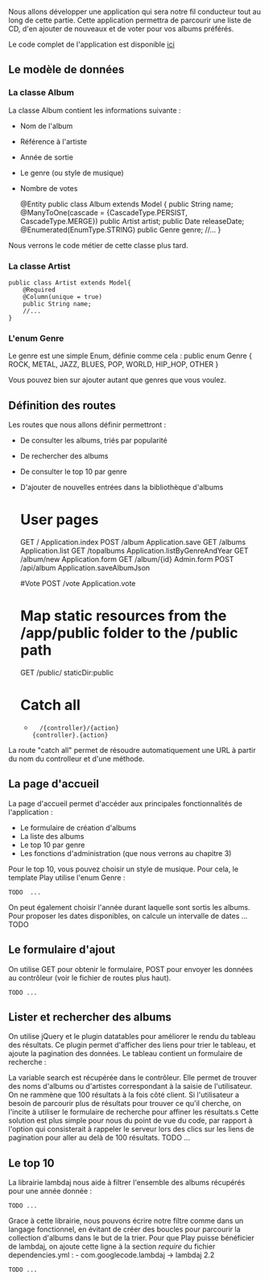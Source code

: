 ﻿Nous allons développer une application qui sera notre fil conducteur tout au long de cette partie.
Cette application permettra de parcourir une liste de CD, d'en ajouter de nouveaux et de voter pour vos albums préférés. 

Le code complet de l'application est disponible [ici](https://github.com/loicdescotte/vote4music)

## Le modèle de données

### La classe Album
La classe Album contient les informations suivante :
- Nom de l'album
- Référence à l'artiste
- Année de sortie
- Le genre (ou style de musique)
- Nombre de votes

	@Entity
	public class Album extends Model {
	public String name;
	@ManyToOne(cascade = {CascadeType.PERSIST, CascadeType.MERGE})
	public Artist artist;
	public Date releaseDate;
	@Enumerated(EnumType.STRING)
	public Genre genre;
	//...
	}

Nous verrons le code métier de cette classe plus tard.

### La classe Artist
	public class Artist extends Model{
		@Required
		@Column(unique = true)
		public String name;	
		//...
	}

### L'enum Genre

Le genre est une simple Enum, définie comme cela :
	public enum Genre {
		ROCK, METAL, JAZZ, BLUES, POP, WORLD, HIP_HOP, OTHER
	}

Vous pouvez bien sur ajouter autant que genres que vous voulez.

## Définition des routes
Les routes que nous allons définir permettront : 
- De consulter les albums, triés par popularité
- De rechercher des albums
- De consulter le top 10 par genre
- D'ajouter de nouvelles entrées dans la bibliothèque d'albums

	# User pages
	GET     /                                                       Application.index
	POST    /album                                                  Application.save
	GET     /albums                                                 Application.list
	GET     /topalbums                                              Application.listByGenreAndYear
	GET     /album/new                                              Application.form
	GET     /album/{id}                                             Admin.form
	POST	/api/album                                              Application.saveAlbumJson
	
	#Vote
	POST	/vote                                                   Application.vote

	# Map static resources from the /app/public folder to the /public path
	GET     /public/                                                staticDir:public

	# Catch all
	*       /{controller}/{action}                                  {controller}.{action}

La route "catch all" permet de résoudre automatiquement une URL à partir du nom du controlleur et d'une méthode.


## La page d'accueil

La page d'accueil permet d'accéder aux principales fonctionnalités de l'application :

- Le formulaire de création d'albums
- La liste des albums
- Le top 10 par genre
- Les fonctions d'administration (que nous verrons au chapitre 3)

Pour le top 10, vous pouvez choisir un style de musique. Pour cela, le template Play utilise l'enum Genre :

    TODO  ...

On peut également choisir l'année durant laquelle sont sortis les albums. Pour proposer les dates disponibles, on calcule un intervalle de dates ...
    TODO

## Le formulaire d'ajout

On utilise GET pour obtenir le formulaire, POST pour envoyer les données au contrôleur (voir le fichier de routes plus haut).

    TODO ...

## Lister et rechercher des albums

On utilise jQuery et le plugin datatables pour améliorer le rendu du tableau des résultats. Ce plugin permet d'afficher des liens pour trier le tableau, et ajoute la pagination des données.
Le tableau contient un formulaire de recherche :

La variable search est récupérée dans le contrôleur. Elle permet de trouver des noms d'albums ou d'artistes correspondant à la saisie de l'utilisateur.
On ne rammène que 100 résultats à la fois côté client. Si l'utilisateur a besoin de parcourir plus de résultats pour trouver ce qu'il cherche, on l'incite à utiliser le formulaire de recherche pour affiner les résultats.s
Cette solution est plus simple pour nous du point de vue du code, par rapport à l'option qui consisterait à rappeler le serveur lors des clics sur les liens de pagination pour aller au delà de 100 résultats.
    TODO ...

## Le top 10

La librairie lambdaj nous aide à filtrer l'ensemble des albums récupérés pour une année donnée :

    TODO ...

Grace à cette librairie, nous pouvons écrire notre filtre comme dans un langage fonctionnel, en évitant de créer des boucles pour parcourir la collection d'albums dans le but de la trier.
Pour que Play puisse bénéficier de lambdaj, on ajoute cette ligne à la section _require_ du fichier dependencies.yml :
    - com.googlecode.lambdaj -> lambdaj 2.2

    TODO ...


